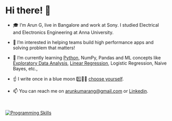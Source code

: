 # Hi there! 👋 

- 🎓 I’m Arun G, live in Bangalore and work at Sony. I studied Electrical and Electronics Engineering at Anna University. 

- 👀 I’m interested in helping teams build high performance apps and solving problem that matters!

- 🌱 I’m currently learning [Python](https://github.com/arunsy/Python#readme), NumPy, Pandas and ML concepts like [Exploratory Data Analysis](https://github.com/arunsy/LendingClub#readme), [Linear Regression](https://github.com/arunsy/BikeSharing#readme), Logistic Regression, Naive Bayes, etc.,

<!--- - 💞️ I’m looking to collaborate on ... --->

- ☝️ I write once in a blue moon 1️⃣🔵🌙 [choose yourself](http://arung.org/choose).

- 📫 You can reach me on [arunkumarang@gmail.com](mailto:arunkumarang@gmail.com) or [Linkedin](http://linkedin.com/in/arunsy).

<br>

[![Programming Skills](https://github-readme-stats.vercel.app/api/top-langs/?username=arunsy)](http://github.com/arunsy)

<!---
![Arun's GitHub stats](https://github-readme-stats.vercel.app/api?username=arunsy&show_icons=true&theme=blue-green)

arunsy/arunsy is a ✨ special ✨ repository because its `README.md` (this file) appears on your GitHub profile. 
You can click the Preview link to take a look at your changes.
--->
